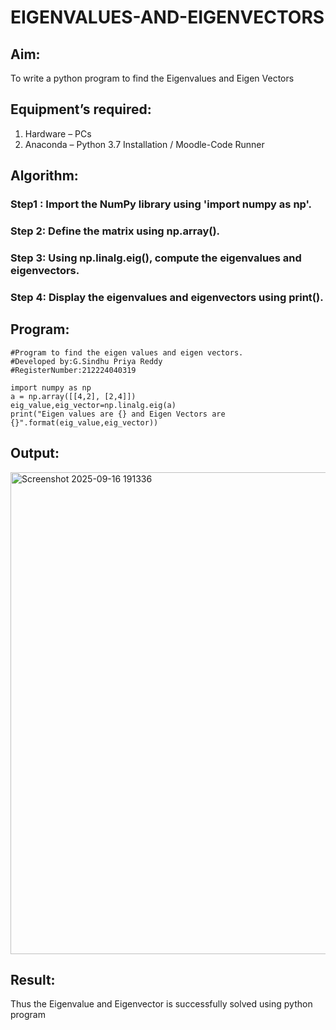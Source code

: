 # EIGENVALUES-AND-EIGENVECTORS
## Aim:
To write a python program to find the Eigenvalues and Eigen Vectors
## Equipment’s required:
1. 	Hardware – PCs
2. 	Anaconda – Python 3.7 Installation / Moodle-Code Runner
## Algorithm:
### Step1 : Import the NumPy library using 'import numpy as np'.
### Step 2: Define the matrix using np.array().
### Step 3: Using np.linalg.eig(), compute the eigenvalues and eigenvectors.
### Step 4: Display the eigenvalues and eigenvectors using print().

## Program:
```
#Program to find the eigen values and eigen vectors.
#Developed by:G.Sindhu Priya Reddy 
#RegisterNumber:212224040319

import numpy as np
a = np.array([[4,2], [2,4]])
eig_value,eig_vector=np.linalg.eig(a)
print("Eigen values are {} and Eigen Vectors are {}".format(eig_value,eig_vector))

```
## Output:

<img width="1251" height="771" alt="Screenshot 2025-09-16 191336" src="https://github.com/user-attachments/assets/34f8b202-0d92-428e-b5aa-9dffca94d606" />


## Result:
Thus the Eigenvalue and Eigenvector is successfully solved using python program
